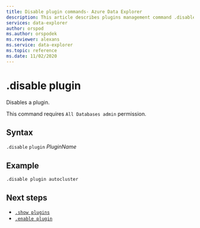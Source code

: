 ```yaml
---
title: Disable plugin commands- Azure Data Explorer
description: This article describes plugins management command .disable plugin in Azure Data Explorer.
services: data-explorer
author: orspod
ms.author: orspodek
ms.reviewer: alexans
ms.service: data-explorer
ms.topic: reference
ms.date: 11/02/2020
---
```

# .disable plugin

Disables a plugin.

This command requires `All Databases admin` permission.

## Syntax

`.disable` `plugin` *PluginName*

## Example
 
<!-- csl -->
```kusto
.disable plugin autocluster
``` 

## Next steps

* [`.show plugins`](show-plugins.md)
* [`.enable plugin`](enable-plugin.md)

